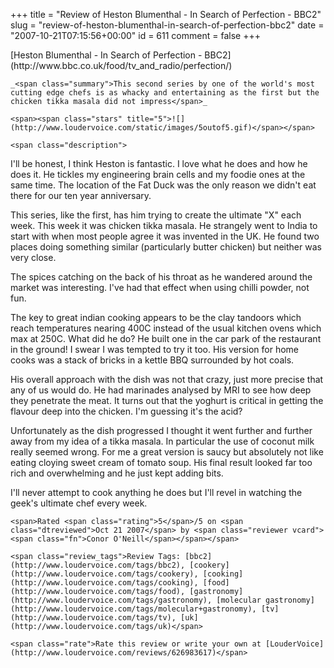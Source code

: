 +++
title = "Review of Heston Blumenthal - In Search of Perfection - BBC2"
slug = "review-of-heston-blumenthal-in-search-of-perfection-bbc2"
date = "2007-10-21T07:15:56+00:00"
id = 611
comment = false
+++

<div lang="en" class="hreview">
    <span><span class="item "><span class="fn">[Heston Blumenthal - In Search of Perfection - BBC2](http://www.bbc.co.uk/food/tv_and_radio/perfection/)</span>    </span></span>

    _<span class="summary">This second series by one of the world's most cutting edge chefs is as whacky and entertaining as the first but the chicken tikka masala did not impress</span>_

    <span><span class="stars" title="5">![](http://www.loudervoice.com/static/images/5outof5.gif)</span></span>

    <span class="description">

I'll be honest, I think Heston is fantastic. I love what he does and how he does it. He tickles my engineering brain cells and my foodie ones at the same time. The location of the Fat Duck was the only reason we didn't eat there for our ten year anniversary.

This series, like the first, has him trying to create the ultimate "X" each week. This week it was chicken tikka masala. He strangely went to India to start with when most people agree it was invented in the UK. He found two places doing something similar (particularly butter chicken) but neither was very close.

The spices catching on the back of his throat as he wandered around the market was interesting. I've had that effect when using chilli powder, not fun. 

The key to great indian cooking appears to be the clay tandoors which reach temperatures nearing 400C instead of the usual kitchen ovens which max at 250C. What did he do? He built one in the car park of the restaurant in the ground! I swear I was tempted to try it too. His version for home cooks was a stack of bricks in a kettle BBQ surrounded by hot coals.    

His overall approach with the dish was not that crazy, just more precise that any of us would do. He had marinades analysed by MRI to see how deep they penetrate the meat. It turns out that the yoghurt is critical in getting the flavour deep into the chicken. I'm guessing it's the acid?

Unfortunately as the dish progressed I thought it went further and further away from my idea of a tikka masala. In particular the use of coconut milk really seemed wrong. For me a great version is saucy but absolutely not like eating cloying sweet cream of tomato soup. His final result looked far too rich and overwhelming and he just kept adding bits. 

I'll never attempt to cook anything he does but I'll revel in watching the geek's ultimate chef every week. 
</span>

    <span>Rated <span class="rating">5</span>/5 on <span class="dtreviewed">Oct 21 2007</span> by <span class="reviewer vcard"><span class="fn">Conor O'Neill</span></span></span>

    <span class="review_tags">Review Tags: [bbc2](http://www.loudervoice.com/tags/bbc2), [cookery](http://www.loudervoice.com/tags/cookery), [cooking](http://www.loudervoice.com/tags/cooking), [food](http://www.loudervoice.com/tags/food), [gastronomy](http://www.loudervoice.com/tags/gastronomy), [molecular gastronomy](http://www.loudervoice.com/tags/molecular+gastronomy), [tv](http://www.loudervoice.com/tags/tv), [uk](http://www.loudervoice.com/tags/uk)</span>

    <span class="rate">Rate this review or write your own at [LouderVoice](http://www.loudervoice.com/reviews/626983617)</span>
</div>
